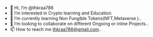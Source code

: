 - 👋 Hi, I’m @thkraa786 
- 👀 I’m interested in Crypto learning and Education.
- 🌱 I’m currently learning Non Fungible Tokens(NFT,Metaverse )..
- 💞️ I’m looking to collaborate on different Ongoing or inline Projects..
- 📫 How to reach me thkraa786@gmail.com..

<!---
thkraa786/thkraa786 is a ✨ special ✨ repository because its `README.md` (this file) appears on your GitHub profile.
You can click the Preview link to take a look at your changes.
--->
